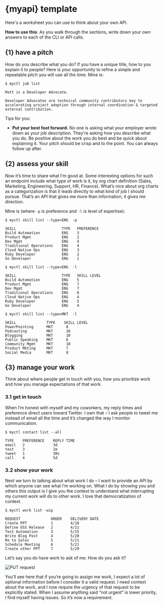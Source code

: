   # {myapi} template

Here's a worksheet you can use to think about your own API.

**How to use this**: As you walk through the sections, write down your own answers to each of the CLI or API calls. 

## {1} have a pitch

How do you describe what you do? If you have a unique title, how to you explain it to people? Here is your opportunity to refine a simple and repeatable pitch you will use all the time. Mine is:

```
$ myctl job list

Matt is a Developer Advocate.

Developer Advocates are technical community contributors key to accelerating project adoption through internal coordination & targeted external contribution.
```

Tips for you:
* **Put your best foot forward.** No one is asking what your employer wrote down as your job description. They're asking how you describe what you do. Be positive about the work you do best and be quick about explaining it. Your pitch should be crisp and to the point. You can always follow up after.

## {2} assess your skill

Now it’s time to share what I’m good at. Some interesting options for such an endpoint include what type of work is it, by org chart definition (Sales, Marketing, Engineering, Support, HR, Finance). What’s nice about org charts as a categorization is that it leads directly to what kind of job I should pursue. That’s an API that gives me more than information, it gives me direction.

Mine is (where `-p` is preference and `-l` is level of expertise):

```
$ myctl skill list --type=ENG  -p

SKILL                     TYPE   PREFERENCE
Build Automation          ENG    3
Product Mgmt              ENG    2
Dev Mgmt                  ENG    4
Traditional Operations    ENG    4
Cloud Native Ops          ENG    3
Ruby Developer            ENG    2
Go Developer              ENG    1

$ myctl skill list --type=ENG  -l

SKILL                     TYPE   SKILL LEVEL
Build Automation          ENG    5
Product Mgmt              ENG    7
Dev Mgmt                  ENG    7
Traditional Operations    ENG    6
Cloud Native Ops          ENG    4
Ruby Developer            ENG    5
Go Developer              ENG    4

$ myctl skill list --type=MKT  -l

SKILL              TYPE    SKILL LEVEL
PowerPointing      MKT      8
Podcasting         MKT      10
Blogging           MKT      10
Public Speaking    MKT      6
Community Mgmt     MKT      10
Product Mkting     MKT      7
Social Media       MKT      8
```

## {3} manage your work

Think about where people get in touch with you, how you prioritize work and how you manage expectations of that work.

### 3.1 get in touch

When I’m honest with myself and my coworkers, my reply times and preference direct users toward Twitter. I own that – I ask people to tweet me instead of email all the time and it’s changed the way I monitor communication.

```
$ myctl contact list --all

TYPE    PREFERENCE    REPLY TIME
email   2             3d
text    3             1m
tweet   1             30s
call    4             5d
```

### 3.2 show your work

Next we turn to talking about what work I do – I want to provide an API by which anyone can see what I’m working on. What I do by showing you and others this output is I give you the context to understand what interrupting my current work will do to other work. I love that democratization of context.

```
$ myctl work list -wip

REQUEST              ORDER    DELIVERY DATE
Create PPT           1        4/18
Define OSS Release   2        4/21
Test Automation      3        5/15
Write Blog Post      4        5/20
Re to Sales          5        5/21
Schedule Meeting     6        5/21
Create other PPT     7        5/29
```

Let’s say you do have work to ask of me. How do you ask it?

![PUT request](https://cloud.githubusercontent.com/assets/1744971/25110818/c4733144-239b-11e7-9479-1edc79607489.png)

You’ll see here that if you’re going to assign me work, I expect a lot of optional information before I consider it a valid request. I need context about the work, and I now require the urgency of that request to be explicitly stated. When I assume anything said “not urgent” is lower priority, I find myself having issues. So it’s now a requirement.
